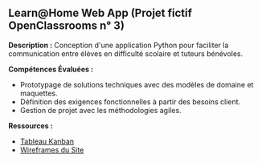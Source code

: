 ## Learn@Home Web App (Projet fictif OpenClassrooms n° 3)

**Description :** Conception d'une application Python pour faciliter la communication entre élèves en difficulté scolaire et tuteurs bénévoles.

**Compétences Évaluées :**
- Prototypage de solutions techniques avec des modèles de domaine et maquettes.
- Définition des exigences fonctionnelles à partir des besoins client.
- Gestion de projet avec les méthodologies agiles.

**Ressources :**
- [Tableau Kanban](https://trello.com/b/RfUbo608/mod%C3%A8le-kanban)
- [Wireframes du Site](https://xd.adobe.com/view/62fc381b-ad78-4ca7-b76b-8819a9877323-37af/grid/)
